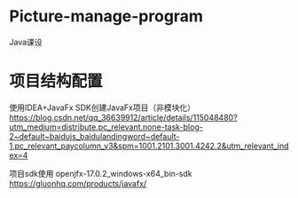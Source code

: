 # Picture-manage-program
Java课设
# 项目结构配置

使用IDEA+JavaFx SDK创建JavaFx项目（非模块化）
https://blog.csdn.net/qq_36639912/article/details/115048480?utm_medium=distribute.pc_relevant.none-task-blog-2~default~baidujs_baidulandingword~default-1.pc_relevant_paycolumn_v3&spm=1001.2101.3001.4242.2&utm_relevant_index=4

项目sdk使用 openjfx-17.0.2_windows-x64_bin-sdk
https://gluonhq.com/products/javafx/
